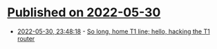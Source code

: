 # [Published on 2022-05-30](index.md)

* [2022-05-30, 23:48:18](https://news.ycombinator.com/item?id=31564819) - [So long, home T1 line; hello, hacking the T1 router](http://oldvcr.blogspot.com/2022/05/so-long-home-t1-line-hello-hacking-t1.html)
